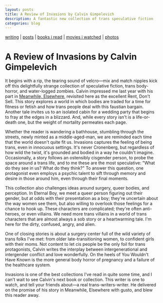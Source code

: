 ```yaml
---
layout: posts
title: A Review of Invasions by Calvin Gimpelevich
description: A fantastic new collection of trans speculative fiction
categories: blog
---
```


[writing](https://brookshelley.com/index) | [posts](https://brookshelley.com/posts) | [books i read](https://brookshelley.com/books) | [movies i watched](https://brookshelley.com/movies) | [photos](http://vsco.co/brookshelley/images/1)

# A Review of Invasions by Calvin Gimpelevich

It begins with a rip, the tearing sound of velcro—mix and match nipples kick off this delightfully strange collection of speculative fiction, trans body-horror, and water-logged zombies. Calvin impressed me last year with his part in [Meanwhile, Elsewhere](https://medium.com/@brookshelley/a-review-of-meanwhile-elsewhere-166ec11bff7d), revisited here as the excellent Rent, Don't Sell. This story explores a world in which bodies are traded for a time for fitness or fetish and how trans people deal with this faustian bargain. Another tale invites us to an isolated cabin for a wedding party that begins to fray at the edges in a blizzard. And, while every story isn't is a life-or-death one, but the weight of mortality permeates each page.

Whether the reader is wandering a bathhouse, stumbling through the streets, newly minted as a middle-aged-man, we are reminded each time that the world doesn't quite fit us. Invasions captures the feeling of being trans, even in innocuous settings. It's never Cronenberg, but regardless of how wild the twist, it's grounded and bodied in a way he couldn't imagine. Occasionally, a story follows an ostensibly cisgender person, to probe the space around a trans life, and to me these are the most speculative: "What do they see in us? What do they think?" To answer this question, one protagonist even employs a psychic talent to sift through memory and desire in those around him, even through their final moments.

This collection also challenges ideas around surgery, queer bodies, and perception. In Eternal Boy, we meet a queer person figuring out their gender, but at odds with their presentation as a boy; they're uncertain about the way women see them, but also willing to overlook those feelings for a chance to hook up. These characters are complicated; they're often anti-heroes, or even villains. We need more trans villains in a world of trans characters that are almost always a sob story or a heartwarming tale. I'm here for the dirty, confused, angry, and alien.

One of closing stories is about a surgery center full of the wild variety of trans folks I've met: from older late-transitioning women, to confident girls with their moms. Not content to let cis people be the only foil for trans protagonists, Calvin writes the interplay between intergenerational and intergender conflict and love wonderfully. On the heels of You Wouldn't Have Known is the more general body horror of pregnancy and a failure of the healthcare system.

Invasions is one of the best collections I've read in quite some time, and I can't wait to see Calvin's next book or collection. This writer is one to watch, and tell your friends about—a real trans-writers-writer. He delivered on the promise of his story in Meanwhile, Elsewhere with gusto, and blew this reader away.
